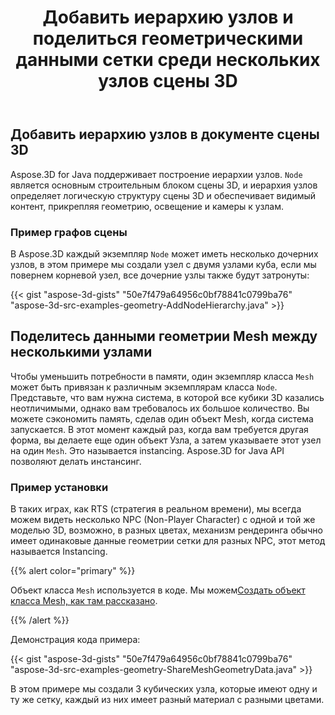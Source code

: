 ﻿---
title: Добавить иерархию узлов и поделиться геометрическими данными сетки среди нескольких узлов сцены 3D
type: docs
weight: 20
url: /ru/java/add-node-hierarchy-and-share-geometric-data-of-mesh-among-multiple-nodes-of-3d-scene/
description: Aspose.3D for Java поддерживает построение иерархии узлов. Узел является основным строительным блоком сцены 3D, и иерархия узлов определяет логическую структуру сцены 3D и обеспечивает видимый контент, прикрепляя геометрию, освещение и камеры к узлам.
---
## **Добавить иерархию узлов в документе сцены 3D**
Aspose.3D for Java поддерживает построение иерархии узлов. `Node` является основным строительным блоком сцены 3D, и иерархия узлов определяет логическую структуру сцены 3D и обеспечивает видимый контент, прикрепляя геометрию, освещение и камеры к узлам.
### **Пример графов сцены**

В Aspose.3D каждый экземпляр `Node` может иметь несколько дочерних узлов, в этом примере мы создали узел с двумя узлами куба, если мы повернем корневой узел, все дочерние узлы также будут затронуты:

{{< gist "aspose-3d-gists" "50e7f479a64956c0bf78841c0799ba76" "aspose-3d-src-examples-geometry-AddNodeHierarchy.java" >}}
## **Поделитесь данными геометрии Mesh между несколькими узлами**
Чтобы уменьшить потребности в памяти, один экземпляр класса `Mesh` может быть привязан к различным экземплярам класса `Node`. Представьте, что вам нужна система, в которой все кубики 3D казались неотличимыми, однако вам требовалось их большое количество. Вы можете сэкономить память, сделав один объект Mesh, когда система запускается. В этот момент каждый раз, когда вам требуется другая форма, вы делаете еще один объект Узла, а затем указываете этот узел на один `Mesh`. Это называется instancing. Aspose.3D for Java API позволяют делать инстансинг.
### **Пример установки**
В таких играх, как RTS (стратегия в реальном времени), мы всегда можем видеть несколько NPC (Non-Player Character) с одной и той же моделью 3D, возможно, в разных цветах, механизм рендеринга обычно имеет одинаковые данные геометрии сетки для разных NPC, этот метод называется Instancing.

{{% alert color="primary" %}} 

Объект класса `Mesh` используется в коде. Мы можем[Создать объект класса Mesh, как там рассказано](https://docs.dynabic.com/display/3djava/Create+3D+Mesh+and+Scene).

{{% /alert %}} 

Демонстрация кода примера:

{{< gist "aspose-3d-gists" "50e7f479a64956c0bf78841c0799ba76" "aspose-3d-src-examples-geometry-ShareMeshGeometryData.java" >}}


В этом примере мы создали 3 кубических узла, которые имеют одну и ту же сетку, каждый из них имеет разный материал с разными цветами.
